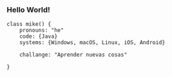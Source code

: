 ### Hello World!

<!--- Aqui va una imagen --->

```
class mike() {
	pronouns: "he"
	code: {Java}
	systems: {Windows, macOS, Linux, iOS, Android}
	
	challange: "Aprender nuevas cosas"

}
